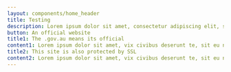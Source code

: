 ```yaml
---
layout: components/home_header
title: Testing
description: Lorem ipsum dolor sit amet, consectetur adipiscing elit, sed do eiusmod tempor incididunt ut labore et dolore magna aliqua.
button: An official website
title1: The .gov.au means its official
content1: Lorem ipsum dolor sit amet, vix civibus deserunt te, sit eu nulla discere consulatu, ei graeci consectetuer has. At usu albucius invidunt, ea quo iusto postea.
title2: This site is also protected by SSL
content2: Lorem ipsum dolor sit amet, vix civibus deserunt te, sit eu nulla discere consulatu, ei graeci consectetuer has. At usu albucius invidunt, ea quo iusto postea.
---
```

